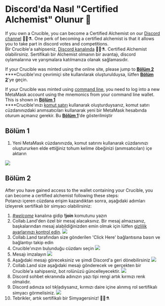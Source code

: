# Discord'da Nasıl "Certified Alchemist" Olunur 💬

If you own a Crucible, you can become a Certified Alchemist on our [Discord channel](https://discord.com/invite/qWQQMMKjKe) 🧙‍♂️⚗️. One perk of becoming a certified alchemist is that it allows you to take part in discord votes and competitions.  
Bir Crucible'a sahipseniz, [Discord kanalında](https://discord.com/invite/qWQQMMKjKe) 🧙‍♂️⚗️. Certified Alchemist olabilirsiniz. Sertifikalı bir Alchemist olmanın bir avantajı, discord oylamalarına ve yarışmalara katılmanıza olanak sağlamasıdır.

If your Crucible was minted using the online site, please jump to [**Bölüm 2**](how-to-become-a-certified-alchemist-on-discord.md#part-2)  
****Crucible'ınız çevrimiçi site kullanılarak oluşturulduysa, lütfen [**Bölüm 2**](how-to-become-a-certified-alchemist-on-discord.md#part-2)'ye geçin.

If your Crucible was minted using [command line](https://github.com/alchemistcoin/alchemist), you need to log into a new MetaMask account using the mnemonics from your command line wallet. This is shown in [**Bölüm 1**](how-to-become-a-certified-alchemist-on-discord.md#part-1)  
****Crucible'ınızı [komut satırı](https://github.com/alchemistcoin/alchemist) kullanarak oluşturduysanız, komut satırı cüzdanınızdaki anımsatıcıları kullanarak yeni bir MetaMask hesabında oturum açmanız gerekir. Bu [**Bölüm 1**](how-to-become-a-certified-alchemist-on-discord.md#part-1)'de gösterilmiştir

## **Bölüm 1**

1. Yeni MetaMask cüzdanınızda, komut satırını kullanarak cüzdanınızı oluştururken elde ettiğiniz tohum kelime öbeğinizi \(anımsatıcıları\) içe aktarın

![](https://i.imgur.com/4RxfjZs.png)

## **Bölüm 2**

After you have gained access to the wallet containing your Crucible, you can become a certified alchemist following these steps:  
Potanızı içeren cüzdana erişim kazandıktan sonra, aşağıdaki adımları izleyerek sertifikalı bir simyacı olabilirsiniz:

1. [_\#welcome_](http://discord.alchemist.wtf) kanalına gidip **!join** komutunu yazın
2. Collab.Land'den özel bir mesaj alacaksınız. Bir mesaj almazsanız, başkalarından mesaj alabildiğinizden emin olmak için lütfen [gizlilik ayarlarınızı kontrol edin](https://support.discord.com/hc/en-us/articles/217916488-Blocking-Privacy-Settings-). ![](https://i.imgur.com/2UvO1ZL.png)
3. Collab.Land tarafından size gönderilen 'Click Here' bağlantısına basın ve bağlantıyı takip edin
4. Crucible'ınızın bulunduğu cüzdanı seçin ![](https://i.imgur.com/y4bXisJ.png)
5. Mesajı imzalayın ![](https://i.imgur.com/nF29cFo.png)
6. Aşağıdaki mesajı göreceksiniz ve şimdi Discord'a geri dönebilirsiniz ![](https://i.imgur.com/WVIelT9.png)
7. Collab.Land size aşağıdaki mesajı gönderecek ve gerçekten bir Crucible'a sahipseniz, bot rolünüzü güncelleyecektir. ![](https://i.imgur.com/1UMmipM.png)
8. Discord sohbet ekranında adınızın yazı tipi rengi artık kırmızı renk olmalıdır.
9. Discord adınıza sol tıkladıysanız, kırmızı daire içine alınmış rol sertifikalı simyacı görmelisiniz. ![](https://i.imgur.com/KTO91Q1.png)
10. Tebrikler, artık sertifikalı bir Simyagersiniz! 🧙‍♂️⚗️

